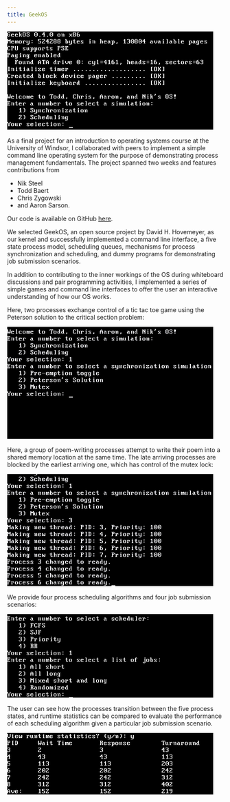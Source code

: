```yaml
---
title: GeekOS
---
```


![Our OS](assets/img/work/proj-2/start.png)

As a final project for an introduction to operating systems course at the 
University of Windsor, I collaborated with peers to implement a simple command line 
operating system for the purpose of demonstrating process management fundamentals. 
The project spanned two weeks and features contributions from

* Nik Steel
* Todd Baert
* Chris Zygowski
* and Aaron Sarson.

Our code is available on GitHub [here](https://github.com/NikSteel/GeekOS).

We selected GeekOS, an open source project by David H. Hovemeyer, as our kernel and 
successfully implemented a command line interface, a five state process model, 
scheduling queues, mechanisms for process synchronization and scheduling, and dummy 
programs for demonstrating job submission scenarios. 

In addition to contributing to the inner workings of the OS during whiteboard discussions 
and pair programming activities, I implemented a series of simple games and command line 
interfaces to offer the user an interactive understanding of how our OS works.

Here, two processes exchange control of a tic tac toe game using the Peterson solution to 
the critical section problem:

![Peterson's solution demonstrated by tic tac toe game.](assets/img/work/proj-2/tictactoe.gif)

Here, a group of poem-writing processes attempt to write their poem into a shared memory location at the same time. 
The late arriving processes are blocked by the earliest arriving one, which has 
control of the mutex lock:

![Mutex locks demonstrated by poem writing competition.](assets/img/work/proj-2/poems.gif)

We provide four process scheduling algorithms and four job submission scenarios:

![Process scheduling menu.](assets/img/work/proj-2/scheduling.png)

The user can see how the processes transition between the five process states,
and runtime statistics can be compared to evaluate the performance of each
scheduling algorithm given a particular job submission scenario.

![Runtime statistics](assets/img/work/proj-2/runtime_stats.png)
